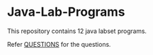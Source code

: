 # Java-Lab-Programs
This repository contains 12 java labset programs.

Refer [QUESTIONS](QUESTIONS.md) for the questions.
